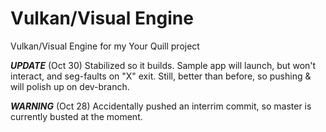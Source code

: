 # Vulkan/Visual Engine

Vulkan/Visual Engine for my Your Quill project

***UPDATE*** (Oct 30) Stabilized so it builds.  Sample app will launch, but won't interact, and seg-faults on "X" exit.  Still, better than before, so pushing & will polish up on dev-branch.

***WARNING*** (Oct 28) Accidentally pushed an interrim commit, so master is currently busted at the moment.




